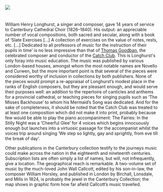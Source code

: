 <a href="https://dev.visual-essays.app"><img src="https://dev-visual-essays.netlify.app/images/ve-button.png"></a>
<param ve-config title="William Henry Longhurst (1819–1904)" author="Dr Chris Price" layout="vtl" banner="/images/banners/19c.jpg">

<param ve-entity eid="Q29303" aliases="Canterbury">

#

William Henry Longhurst, a singer and composer, gave 14 years of service to Canterbury Cathedral Choir (1826–1840). His output: an appreciable number of vocal compositions, both sacred and secular, along with a book of ‘Slate Exercises [...] A collection of exercises on the value of notes, rests, etc. [...] Dedicated to all professors of music for the instruction of their pupils in time’ is no less impressive than that of [Thomas Goodban](/music/19c-thomas-goodban-biography), the celebrated composer and conductor of the [Catch Club](19c-catch-club). This is Longhurst's only foray into music education. The music was published by various London-based houses, amongst whom the most notable names are Novello and Curwen, but the more important point is that several of the pieces were considered worthy of inclusion in collections by both publishers. None of the pieces would prompt a re-appraisal of Longhurst’s modest place in the ranks of English composers, but they are pleasant enough, and would serve their purposes well: an addition to the repertoire of canticles and anthems for a provincial cathedral, or teaching pieces for singing pupils such as ‘The Misses Backhouse’ to whom his Mermaid’s Song was dedicated. And for the sake of completeness, it should be noted that the Catch Club was treated to at least one composition which did not make it into print, probably because few would be able to play the piano accompaniment: The Fairies: In the Stilly Night was a ‘Cheerful Glee’ for 4 voices which begins innocuously enough but launches into a virtuosic passage for the accompanist whilst the voices trip around singing ‘We step so lightly, gay and sprightly, from eve till the break of day’. 
<param ve-image url="https://upload.wikimedia.org/wikipedia/commons/7/71/Emily%27s_Fairies_WA_MVAS.jpeg" label"Emily's Fairies" attribution="E Gertrude Thomson, Public domain, via Wikimedia Commons">

Other publications in the Canterbury collection testify to the journeys music could make across the nation in the eighteenth and nineteenth centuries.  Subscription lists are often simply a list of names, but will, not infrequently, give a location. The geographical reach is remarkable. A two-volume set of music by the much-loved John Wall Callcott, edited by his son-in-law, the composer William Horsley, and published in London by Birchall, Lonsdale, and Mills in 1824, is probably the jewel in the Canterbury Collection; the map shows in graphic form how far afield Callcott’s music travelled.
<param ve-image url="https://stor.artstor.org/stor/1eb60c5c-a15e-4f20-82f3-8a124803bf10" label="Map showing the locations of subscribers to the 2 volume edition of works by John Wall Calcott" attribution="Chris Price">

